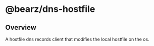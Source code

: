 # @bearz/dns-hostfile

## Overview

A hostfile dns records client that modifies the local hostfile on the os.